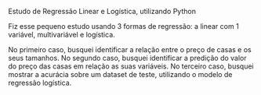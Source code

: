 Estudo de Regressão Linear e Logística, utilizando Python

Fiz esse pequeno estudo usando 3 formas de regressão: a linear com 1 variável, multivariável e logística.

No primeiro caso, busquei identificar a relação entre o preço de casas e os seus tamanhos.
No segundo caso, busquei identificar a predição do valor do preço das casas em relação as suas variáveis.
No terceiro caso, busquei mostrar a acurácia sobre um dataset de teste, utilizando o modelo de regressão logística.
